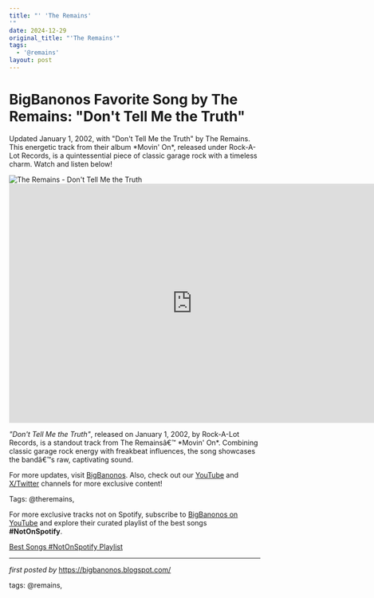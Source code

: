 ```yaml
---
title: "' 'The Remains'
'"
date: 2024-12-29
original_title: "'The Remains'"
tags:
  - '@remains'
layout: post
---
```

<!-- Title of the Post -->
<h1 >BigBanonos Favorite Song by The Remains: "Don't Tell Me the Truth"</h1> <!-- Introductory Text -->
<p >Updated January 1, 2002, with "Don't Tell Me the Truth" by The Remains. This energetic track from their album *Movin' On*, released under Rock-A-Lot Records, is a quintessential piece of classic garage rock with a timeless charm. Watch and listen below!</p> <!-- Featured Image -->
<div > <img src="https://i.scdn.co/image/ab67616d0000b273c329cfafcc7a023ec52f04df" alt="The Remains - Don't Tell Me the Truth" />
</div> <!-- YouTube Video Embed -->
<div > <iframe width="733" height="480" src="https://www.youtube.com/embed/9ko438hQ6CE" title="THE REMAINS 'Don't Tell Me The Truth'" frameborder="0" allow="accelerometer; autoplay; clipboard-write; encrypted-media; gyroscope; picture-in-picture; web-share" referrerpolicy="strict-origin-when-cross-origin" allowfullscreen></iframe>
</div> <!-- Song Information -->
<div > <p><em>"Don't Tell Me the Truth"</em>, released on January 1, 2002, by Rock-A-Lot Records, is a standout track from The Remainsâ€™ *Movin' On*. Combining classic garage rock energy with freakbeat influences, the song showcases the bandâ€™s raw, captivating sound.</p>
</div> <!-- Footer Links -->
<div > <p>For more updates, visit <a href="https://bigbanonos.blogspot.com/" target="_blank">BigBanonos</a>. Also, check out our <a href="https://www.youtube.com/@BigBanonos" target="_blank">YouTube</a> and <a href="https://x.com/bigbanonos" target="_blank">X/Twitter</a> channels for more exclusive content!</p>
</div> <!-- Tags -->
<p >Tags: @theremains,</p>


<!--Subscribe and Playlist Links-->
<div>
    <p>For more exclusive tracks not on Spotify, subscribe to <a href="https://www.youtube.com/@BigBanonos" target="_blank">BigBanonos on YouTube</a> and explore their curated playlist of the best songs <strong>#NotOnSpotify</strong>.</p>
    <p><a href="https://www.youtube.com/playlist?list=PLtuNtuTatqI0kFahUCbtbfenC_ET5O_tr" target="_blank">Best Songs #NotOnSpotify Playlist<br /></a></p></div>

<hr />

<p><em>first posted by</em> <a href="https://bigbanonos.blogspot.com/" rel="noopener" target="_new">https://bigbanonos.blogspot.com/</a></p>

<p>tags: @remains,</p>
